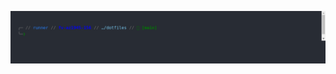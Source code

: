 <!-- starship prompt screenshot start -->
![Starship Prompt](starship_prompt.png)
<!-- starship prompt screenshot end -->
